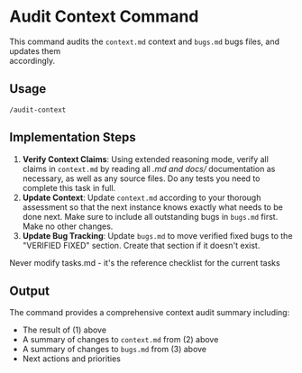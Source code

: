 # Audit Context Command

This command audits the `context.md` context and `bugs.md` bugs files, and updates them     
accordingly.

## Usage

```
/audit-context
```

## Implementation Steps

1. **Verify Context Claims**: Using extended reasoning mode, verify all claims in `context.md` by reading all *.md and docs/* documentation as necessary, as well as any source files. Do any tests you need to complete this task in full.
2. **Update Context**: Update `context.md` according to your thorough assessment so that the next instance knows exactly what needs to be done next. Make sure to include all outstanding bugs in `bugs.md` first. Make no other changes.
3. **Update Bug Tracking**: Update `bugs.md` to move verified fixed bugs to the "VERIFIED FIXED" section. Create that section if it doesn't exist.

Never modify tasks.md - it's the reference checklist for the current tasks

## Output

The command provides a comprehensive context audit summary including:
- The result of (1) above
- A summary of changes to `context.md` from (2) above
- A summary of changes to `bugs.md` from (3) above
- Next actions and priorities

